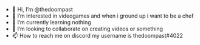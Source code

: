- 👋 Hi, I’m @thedoompast
- 👀 I’m interested in videogames and when i ground up i want to be a chef
- 🌱 I’m currently learning nothing
- 💞️ I’m looking to collaborate on creating videos or something
- 📫 How to reach me on discord my username is thedoompast#4022

<!---
thedoompast/thedoompast is a ✨ special ✨ repository because its `README.md` (this file) appears on your GitHub profile.
You can click the Preview link to take a look at your changes.
--->

